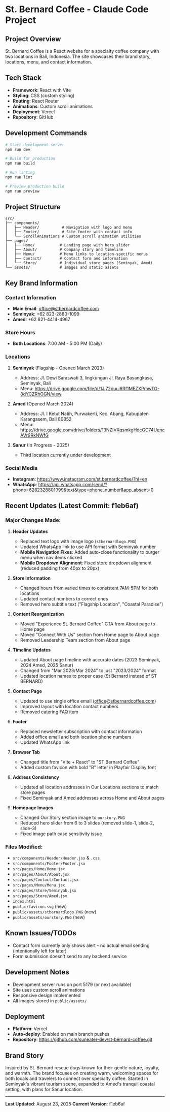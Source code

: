 # St. Bernard Coffee - Claude Code Project

## Project Overview
St. Bernard Coffee is a React website for a specialty coffee company with two locations in Bali, Indonesia. The site showcases their brand story, locations, menu, and contact information.

## Tech Stack
- **Framework**: React with Vite
- **Styling**: CSS (custom styling)
- **Routing**: React Router
- **Animations**: Custom scroll animations
- **Deployment**: Vercel
- **Repository**: GitHub

## Development Commands
```bash
# Start development server
npm run dev

# Build for production
npm run build

# Run linting
npm run lint

# Preview production build
npm run preview
```

## Project Structure
```
src/
├── components/
│   ├── Header/          # Navigation with logo and menu
│   ├── Footer/          # Site footer with contact info
│   └── ScrollAnimations # Custom scroll animation utilities
├── pages/
│   ├── Home/           # Landing page with hero slider
│   ├── About/          # Company story and timeline
│   ├── Menu/           # Menu links to location-specific menus
│   ├── Contact/        # Contact form and information
│   └── Store/          # Individual store pages (Seminyak, Amed)
└── assets/             # Images and static assets
```

## Key Brand Information

### Contact Information
- **Main Email**: office@stbernardcoffee.com
- **Seminyak**: +62 823-2880-1099
- **Amed**: +62 821-4414-4967

### Store Hours
- **Both Locations**: 7:00 AM - 5:00 PM (Daily)

### Locations
1. **Seminyak** (Flagship - Opened March 2023)
   - Address: Jl. Dewi Saraswati 3, lingkungan Jl. Raya Basangkasa, Seminyak, Bali
   - Menu: https://drive.google.com/file/d/1Jj72puui6Rf1MEZXPmwTO-8dYCZRhOGN/view

2. **Amed** (Opened March 2024)
   - Address: Jl. I Ketut Natih, Purwakerti, Kec. Abang, Kabupaten Karangasem, Bali 80852
   - Menu: https://drive.google.com/drive/folders/13NZIVXqsmkgHdcGC74UencAVr9RkNWfG

3. **Sanur** (In Progress - 2025)
   - Third location currently under development

### Social Media
- **Instagram**: https://www.instagram.com/st.bernardcoffee/?hl=en
- **WhatsApp**: https://api.whatsapp.com/send/?phone=6282328801099&text&type=phone_number&app_absent=0

## Recent Updates (Latest Commit: f1eb6af)

### Major Changes Made:
1. **Header Updates**
   - Replaced text logo with image logo (`stbernardlogo.PNG`)
   - Updated WhatsApp link to use API format with Seminyak number
   - **Mobile Navigation Fixes**: Added auto-close functionality to burger menu when nav items clicked
   - **Mobile Dropdown Alignment**: Fixed store dropdown alignment (reduced padding from 40px to 20px)

2. **Store Information**
   - Changed hours from varied times to consistent 7AM-5PM for both locations
   - Updated contact numbers to correct ones
   - Removed hero subtitle text ("Flagship Location", "Coastal Paradise")

3. **Content Reorganization**
   - Moved "Experience St. Bernard Coffee" CTA from About page to Home page
   - Moved "Connect With Us" section from Home page to About page
   - Removed Leadership Team section from About page

4. **Timeline Updates**
   - Updated About page timeline with accurate dates (2023 Seminyak, 2024 Amed, 2025 Sanur)
   - Changed from "Mar 2023/Mar 2024" to just "2023/2024" format
   - Updated location names to proper case (St Bernard instead of ST BERNARD)

5. **Contact Page**
   - Updated to use single office email (office@stbernardcoffee.com)
   - Improved layout with location contact numbers
   - Removed catering FAQ item

6. **Footer**
   - Replaced newsletter subscription with contact information
   - Added office email and both location phone numbers
   - Updated WhatsApp link

7. **Browser Tab**
   - Changed title from "Vite + React" to "ST Bernard Coffee"
   - Added custom favicon with bold "B" letter in Playfair Display font

8. **Address Consistency**
   - Updated all location addresses in Our Locations sections to match store pages
   - Fixed Seminyak and Amed addresses across Home and About pages

9. **Homepage Images**
   - Changed Our Story section image to `ourstory.PNG`
   - Reduced hero slider from 6 to 3 slides (removed slide-1, slide-2, slide-3)
   - Fixed image path case sensitivity issue

### Files Modified:
- `src/components/Header/Header.jsx` & `.css`
- `src/components/Footer/Footer.jsx`
- `src/pages/Home/Home.jsx`
- `src/pages/About/About.jsx`
- `src/pages/Contact/Contact.jsx`
- `src/pages/Menu/Menu.jsx`
- `src/pages/Store/Seminyak.jsx`
- `src/pages/Store/Amed.jsx`
- `index.html`
- `public/favicon.svg` (new)
- `public/assets/stbernardlogo.PNG` (new)
- `public/assets/ourstory.PNG` (new)

## Known Issues/TODOs
- Contact form currently only shows alert - no actual email sending (intentionally left for later)
- Form submission doesn't send to any backend service

## Development Notes
- Development server runs on port 5179 (or next available)
- Site uses custom scroll animations
- Responsive design implemented
- All images stored in `public/assets/`

## Deployment
- **Platform**: Vercel
- **Auto-deploy**: Enabled on main branch pushes
- **Repository**: https://github.com/suneater-dev/st-bernard-coffee.git

## Brand Story
Inspired by St. Bernard rescue dogs known for their gentle nature, loyalty, and warmth. The brand focuses on creating warm, welcoming spaces for both locals and travelers to connect over specialty coffee. Started in Seminyak's vibrant tourism scene, expanded to Amed's tranquil coastal setting, with plans for Sanur location.

---
**Last Updated**: August 23, 2025
**Current Version**: f1eb6af